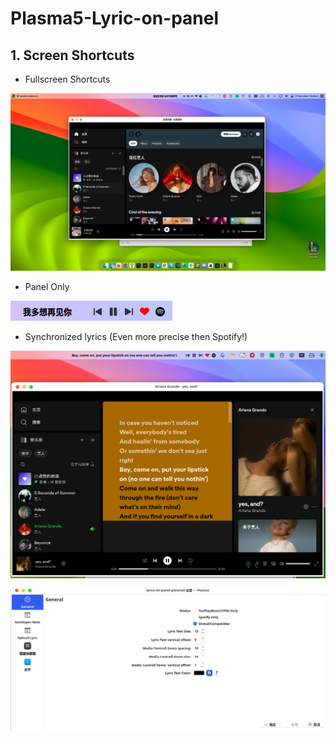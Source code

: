 # Plasma5-Lyric-on-panel

## 1. Screen Shortcuts

* Fullscreen Shortcuts

![image-20240317192855544](img/image-20240317192855544.png "Fullscreen shortcut")

* Panel Only

![image-20240317192935566](img/image-20240317192935566.png "Panel shortcut")



* Synchronized lyrics (Even more precise then Spotify!)

![image-20240317192959997](img/image-20240317192959997.png "synchronized lyrics")

![image-20240317193415515](img/image-20240317193415515.png)